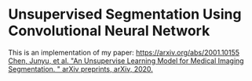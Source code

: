 # Unsupervised Segmentation Using Convolutional Neural Network

This is an implementation of my paper:
https://arxiv.org/abs/2001.10155
<a href="https://arxiv.org/abs/2001.10155">Chen, Junyu, et al. "An Unsupervise Learning Model for Medical Imaging Segmentation. " arXiv preprints, arXiv, 2020.</a>
